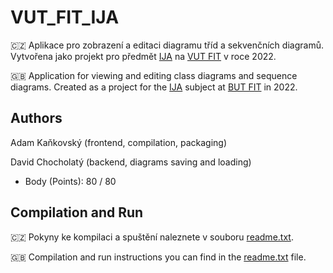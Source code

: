 # VUT_FIT_IJA

:czech_republic: Aplikace pro zobrazení a editaci diagramu tříd a sekvenčních diagramů. Vytvořena jako projekt pro předmět [IJA](https://www.fit.vut.cz/study/course/IJA/.cs) na [VUT FIT](https://www.fit.vut.cz/.cs) v roce 2022.

:gb: Application for viewing and editing class diagrams and sequence diagrams. Created as a project for the [IJA](https://www.fit.vut.cz/study/course/IJA/.en) subject at [BUT FIT](https://www.fit.vut.cz/.en) in 2022.

## Authors
Adam Kaňkovský (frontend, compilation, packaging)

David Chocholatý (backend, diagrams saving and loading)

- Body (Points): 80 / 80

## Compilation and Run

:czech_republic: Pokyny ke kompilaci a spuštění naleznete v souboru [readme.txt](readme.txt).

:gb: Compilation and run instructions you can find in the [readme.txt](readme.txt) file.

